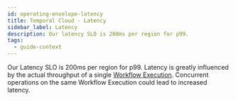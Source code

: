 ```yaml
---
id: operating-envelope-latency
title: Temporal Cloud - Latency
sidebar_label: Latency
description: Our latency SLO is 200ms per region for p99.
tags:
  - guide-context
---
```


Our Latency SLO is 200ms per region for p99.
Latency is greatly influenced by the actual throughput of a single [Workflow Execution](/concepts/what-is-a-workflow-execution).
Concurrent operations on the same Workflow Execution could lead to increased latency.
